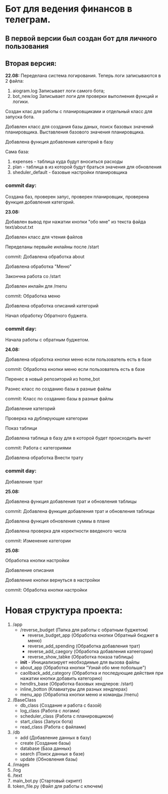 # Бот для ведения финансов в телеграм.

## В первой версии был создан бот для личного пользования

## Вторая версия:

**22.08:** 
Переделана система логирования. Теперь логи записываются в 2 файла:

1. aiogram.log Записывает логи самого бота;
2. bot_new.log Записывает логи для проверки выполнения функций и логики.

Создан клас для работы с планировщиками и отдельный класс для запуска бота.

Добавлен класс для создания базы даных, поиск базовых значений планировщика. Выставления базового значения планировщика.

Добавлена функция добавления категорий в базу

Сама база:

1. expenses - таблица куда будут вноситься расходы
2. plan - таблица в из которой будут браться значения для обновления
3. sheduler_default - базовые настройки планировщика

### commit day:
Создана баз, проверен запус, проверен планировщик, проверена функция добавления категорий.

**23.08:**

Добавлен вывод при нажатии кнопки "обо мне" из текста файда text/about.txt

Добавлен класс для чтения файлов

Переделаны первыйе инлайны после /start

commit: Добавлена обработка about  

Добавлена обработка "Меню"

Закончна работа со /start

Добавлен инлайн для /menu

commit: Обработка меню

Добавлена обработка описаний категорий

Начал обработку Обратного буджета.

### commit day:
Начала работы с обратным буджетом.

**24.08:**

Добавлена обработка кнопки меню если пользователь есть в базе

commit: Обработка кнопки меню если пользователь есть в базе

Перенес в новый репозиторий из home_bot

Разнес класс по созданию базы в разные файлы

commit: Класс по созданию базы в разные файлы

Добавление категорий

Проверка на дублирующие категории

Показ таблици

Добавлена таблица в базу для в которой будет происходить вычет

commit: Работа с категориями

Добавлена обработка Внести трату

### commit day:
Добавление трат

**25.08:**

Добавлена функция добавления трат и обновления таблицы

commit: Добавлена функция добавления трат и обновления таблицы

Добавлена функция обновления суммы в плане

Добавлена проверка для коректности введеного числа

commit: Изменение категории

**25.08:**

Обработка кнопки настройки

Добавление описания

Добавление кнопки вернуться в настройки

commit: Обработка кнопки настройки

# Новая структура проекта:

1. /app 
    - /reverse_budget (Папка для работы с обратным буджетом)
        - reverse_budget_app (Обработка кнопки Обратный бюджет в меню)
        - reverse_add_spending (Обработка добавления трат)
        - reverse_add_caegory (Обработка добавления катеегории)
        - reverse_show_tabke (Обработка показа таблицы)
    - __init__ - Инициализирует необходимые для вызова файлы
    - about_app (Обработка кнопки "Узнай обо мне побольше")
    - caollback_add_category (Обработка и последующие действия при нажатии кнопки добавить категорию)
    - hendlrs_base (Обработка базовых хендлеров: /start)
    - inline_botton (Клавиатуры для разных хендлерах)
    - menu_app (Обработка кнопки меню и команды /menu)
2. /BaseClass
    - db_class (Создание и работа с базой)
    - log_class (Работа с логами)
    - scheduler_class (Работа с планировщиком)
    - start_class (Запуск бота)
    - read_class (Работа с файлами)
3. /db 
    - add (Добавление данных в базу)
    - create (Создание базы)
    - database (База данных)
    - search (Поиск данных в базе)
    - update (Обновления базы)
4. /images
5. /log
6. /text
7. main_bot.py (Стартовый скрипт)
8. token_file.py (Файл для работы с ключем)

